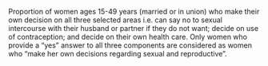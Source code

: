Proportion of women ages 15-49 years (married or in union) who make their own decision on all three selected areas i.e. can say no to sexual intercourse with their husband or partner if they do not want; decide on use of contraception; and decide on their own health care. Only women who provide a “yes” answer to all three components are considered as women who “make her own decisions regarding sexual and reproductive”.